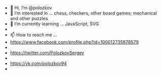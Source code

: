 - 👋 Hi, I’m @polozkov
- 👀 I’m interested in ... chess, checkers, other board games; mechanical and other puzzles
- 🌱 I’m currently learning ... JavaScript, SVG
- 
- 📫 How to reach me ... 
- https://www.facebook.com/profile.php?id=100012735878579
- 
- https://twitter.com/PolozkovSergey
- 
- https://vk.com/polozkov94
- 
<!---
polozkov/polozkov is a ✨ special ✨ repository because its `README.md` (this file) appears on your GitHub profile.
You can click the Preview link to take a look at your changes.
--->
